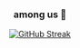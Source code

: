 <div align="center">
  
  ### among us 📮
  
  [![GitHub Streak](https://streak-stats.demolab.com?user=DJAruun&theme=algolia&hide_border=true)](https://git.io/streak-stats)
</div>
